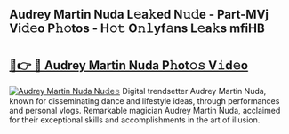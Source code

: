 ## Audrey Martin Nuda L𝚎a𝚔ed N𝚞𝚍e - Part-MVj Vi𝚍𝚎o P𝚑𝚘tos - H𝚘𝚝 O𝚗𝚕yf𝚊ns L𝚎a𝚔s mfiHB

# <h2><a href="http://kf9a9l.oniu.top/?m=Audrey+Martin+Nuda">🔗👉 🔴 Audrey Martin Nuda P𝚑ot𝚘𝚜 V𝚒d𝚎o</a></h2>

[![Audrey Martin Nuda Nu𝚍e𝚜](https://i.imgur.com/0qMVB7G.gif)](http://kf9a9l.oniu.top/?m=Audrey+Martin+Nuda)
Digital trendsetter Audrey Martin Nuda, known for disseminating dance and lifestyle ideas, through performances and personal vlogs. Remarkable magician Audrey Martin Nuda, acclaimed for their exceptional skills and accomplishments in the art of illusion.  
